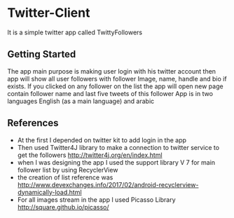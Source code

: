 # Twitter-Client

It is a simple twitter app called TwittyFollowers

## Getting Started

The app main purpose is making user login with his twitter account then app will show all user followers
with follower Image, name, handle and bio if exists.
If you clicked on any follower on the list the app will open new page contain follower name and last
five tweets of this follower
App is in two languages English (as a main language) and arabic

## References

* At the first I depended on twitter kit to add login in the app
* Then used Twitter4J library to make a connection to twitter service to get the followers
    http://twitter4j.org/en/index.html
* when I was designing the app I used the support library V 7 for main follower list by using RecyclerView
* the creation of list reference was
    http://www.devexchanges.info/2017/02/android-recyclerview-dynamically-load.html
* For all images stream in the app I used Picasso Library
    http://square.github.io/picasso/
